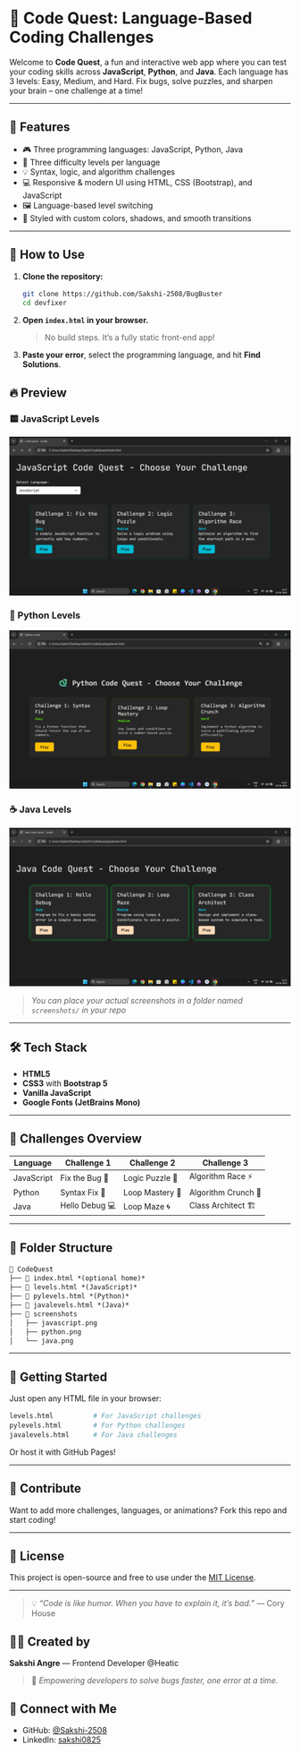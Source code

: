 
# 🚀 Code Quest: Language-Based Coding Challenges

Welcome to **Code Quest**, a fun and interactive web app where you can test your coding skills across **JavaScript**, **Python**, and **Java**. Each language has 3 levels: Easy, Medium, and Hard. Fix bugs, solve puzzles, and sharpen your brain – one challenge at a time!

---

## 🌟 Features

- 🎮 Three programming languages: JavaScript, Python, Java
- 🧩 Three difficulty levels per language
- 💡 Syntax, logic, and algorithm challenges
- 💻 Responsive & modern UI using HTML, CSS (Bootstrap), and JavaScript
- 🖼️ Language-based level switching
- 🎨 Styled with custom colors, shadows, and smooth transitions

---

## 🚀 How to Use

1. **Clone the repository:**
   ```bash
   git clone https://github.com/Sakshi-2508/BugBuster
   cd devfixer
   ```

2. **Open `index.html` in your browser.**
   > No build steps. It’s a fully static front-end app!

3. **Paste your error**, select the programming language, and hit **Find Solutions**.


## 🔥 Preview

### 🟨 JavaScript Levels  
![JavaScript Levels](./screenshots/javascript.png)

### 🐍 Python Levels  
![Python Levels](./screenshots/python.png)

### ☕ Java Levels  
![Java Levels](./screenshots/java.png)

> _You can place your actual screenshots in a folder named `screenshots/` in your repo_

---

## 🛠️ Tech Stack

- **HTML5**
- **CSS3** with **Bootstrap 5**
- **Vanilla JavaScript**
- **Google Fonts (JetBrains Mono)**

---

## 🧠 Challenges Overview

| Language   | Challenge 1        | Challenge 2       | Challenge 3       |
|------------|--------------------|-------------------|-------------------|
| JavaScript | Fix the Bug 🐞     | Logic Puzzle 🧩    | Algorithm Race ⚡   |
| Python     | Syntax Fix 🐍      | Loop Mastery 🔁    | Algorithm Crunch 🧠 |
| Java       | Hello Debug 💻     | Loop Maze 🌀       | Class Architect 🏗️  |

---

## 📂 Folder Structure

```
📁 CodeQuest
├── 📄 index.html *(optional home)*
├── 📄 levels.html *(JavaScript)*
├── 📄 pylevels.html *(Python)*
├── 📄 javalevels.html *(Java)*
├── 📁 screenshots
│   ├── javascript.png
│   ├── python.png
│   └── java.png
```

---

## 🚀 Getting Started

Just open any HTML file in your browser:

```bash
levels.html          # For JavaScript challenges
pylevels.html        # For Python challenges
javalevels.html      # For Java challenges
```

Or host it with GitHub Pages!

---

## 🙌 Contribute

Want to add more challenges, languages, or animations? Fork this repo and start coding!

---

## 📜 License

This project is open-source and free to use under the [MIT License](LICENSE).

---

> 💡 _“Code is like humor. When you have to explain it, it’s bad.”_ — Cory House

## 👨‍💻 Created by

**Sakshi Angre** — Frontend Developer @Heatic

> 🚀 *Empowering developers to solve bugs faster, one error at a time.*


## 🔗 Connect with Me

* GitHub: [@Sakshi-2508](https://github.com/Sakshi-2508)
* LinkedIn: [sakshi0825](https://www.linkedin.com/in/sakshi0825/)